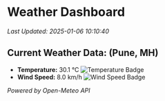 
# Weather Dashboard

_Last Updated: 2025-01-06 10:10:40_

## Current Weather Data: (Pune, MH)
- **Temperature:** 30.1 °C ![Temperature Badge](https://img.shields.io/badge/Temperature-High%20Temp-orange)
- **Wind Speed:** 8.0 km/h ![Wind Speed Badge](https://img.shields.io/badge/Wind%20Speed-Low%20Wind-blue)

*Powered by Open-Meteo API*

